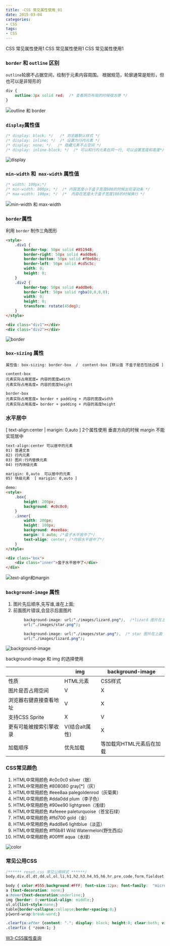 ```yaml
---
title: -CSS 常见属性使用_01
date: 2015-03-04
categories: 
- CSS
tags:
- CSS
---
```

CSS 常见属性使用1
CSS 常见属性使用1
CSS 常见属性使用1

<!-- more -->

### `border` 和 `outline` 区别

`outline`轮廓不占据空间，绘制于元素内容周围。
根据规范，轮廓通常是矩形，但也可以是非矩形的

```css
div {
    outline:3px solid red;  /* 查看网页布局的时候很方便 */
}
```

![outline 和 border](/img/css/css_01/outline.png "outline 和 border")

###  `display`属性值 

```css
/* display: block; */   /* 浏览器默认样式 */
/* display: inline; */  /* 设置为行内元素 */
/* display: none; */   /* 隐藏元素不占空间 */
/* display: inline-block; */  /* 可以和行内元素在同一行, 可以设置宽度和高度*/
```

![display](/img/css/css_01/display.png "display")

###  `min-width` 和` max-width` 属性值 

```css
/* width: 100px;*/
/* min-width: 800px; */  /* 内容宽度小于盒子宽度800的时候出现滚动条 */
/* max-width: 100px; */  /*  内容在宽度大于盒子宽度100的时候换行 */
```

![min-width 和 max-width](/img/css/css_01/width.png "min-width 和 max-width")

### `border`属性

利用 `border` 制作三角图形

```html
<style>
    .div1 {
        border-top: 50px solid #85194B;
        border-right: 50px solid #add8e6;
        border-bottom: 50px solid #f0e68c;
        border-left: 50px solid #cd5c5c;
        width: 0;
        height: 0;
    }
    .div2 {
        border-top: 50px solid #add8e6;
        border-left: 50px solid rgba(0,0,0,0);
        width: 0;
        height: 0;
        transform: rotate(45deg);
    }
</style>

<div class="div1"></div>
<div class="div2"></div>
```

![border](/img/css/css_01/border.png "border")

###  `box-sizing` 属性

```
属性值: box-sizing: border-box  /  content-box [默认值 不盒子是否包括边框 ]

content-box
元素实际占用宽度= 内容的宽度wdith
元素实际占用高度= 内容的宽度height

border-box
元素实际占用宽度= border + padding + 内容的宽度width
元素实际占用高度= border + padding + 内容的高度height

```

### 水平居中

[ text-align:center | marigin: 0,auto ] 2个属性使用
垂直方向的时候 margin 不能实现居中

```html
text-align:center 可以居中的元素
01) 普通文本
02) 行内元素
03) 图片:行内替换元素
04) 行内块级元素

marigin: 0,auto  可以居中的元素
05) 块级元素  [ marigin: 0,auto ]

demo:
<style>
    .box{
        height: 200px;
        background: #c0c0c0;
    }
    .inner{
        width: 200px;
        height: 100px;
        background: #eee8aa;
        margin: 0 auto; /*盒子水平居中了*/
        text-align: center; /*内容水平居中了*/
    }
</style>

<div class="box">
    <div class="inner">盒子水平居中了</div>
</div>
```

![text-align和margin](/img/css/css_01/text_align.png "text-align和margin")

### `background-image` 属性

01)  图片先后顺序,先写谁,谁在上面; 
02)  前面图片错误,会显示后面图片

```css
        background-image: url("./images/lizard.png"),  /*lizard 图片在上面*/
        url("./images/star.png");

        background-image: url("./images/star.png"),  /* star 图片在上面 */
        url("./images/lizard.png");
```

![background-image](/img/css/css_01/background_image.png "background-image")

background-image 和 img 的选择使用

|                        | img            | background-image         |
| ---------------------- | -------------- | ------------------------ |
| 性质                   | HTML元素       | CSS样式                  |
| 图片是否占用空间       | V              | X                        |
| 浏览器右键直接查看地址 | V              | X                        |
| 支持CSS Sprite         | X              | V                        |
| 更有可能被搜索引擎收录 | V(结合alt属性) | X                        |
| 加载顺序               | 优先加载       | 等加载完HTML元素后在加载 |

### CSS常见颜色

01) HTML中常用颜色 #c0c0c0    silver（银）
02) HTML中常用颜色 #808080    gray[*]（灰） 
03) HTML中常用颜色 #eee8aa    palegoldenrod（灰菊黄） 
04) HTML中常用颜色 #dda0dd    plum（李子色）
05) HTML中常用颜色 #90ee90    lightgreen（浅绿） 
06) HTML中常用颜色 #afeeee     paleturquoise（苍宝石绿）
07) HTML中常用颜色 #ffd700      gold（金）
08) HTML中常用颜色 #add8e6    lightblue（淡蓝） 
09) HTML中常用颜色 #ff6b81      Wild Watermelon(野生西瓜)
10) HTML中常用颜色 #00ffff        aqua（水绿）

![color](/img/css/css_01/color.png "color")

### 常见公用CSS

```css
/****** reset.css 常见公用样式 ******/
body,div,dl,dt,dd,ul,ol,li,h1,h2,h3,h4,h5,h6,hr,pre,code,form,fieldset,legend,input,button,textarea,p,blockquote,th,td { margin:0; padding:0; }

body { color:#555;background:#FFF; font-size:12px; font-family:  "microsoft yahei", sans-serif, arial; }
a {text-decoration: none;}
a:hover{text-decoration:underline;}
img {border: 0;vertical-align: middle;}
ul,ol{list-style:none;}
table{border-collapse:collapse;border-spacing:0;}
p{word-wrap:break-word;}

.clearfix:after {content: "."; display: block; height:0; clear:both; visibility: hidden;}
.clearfix { *zoom:1; }
```

[W3-CSS属性查询](https://www.w3.org/TR/CSS2/indexlist.html)



















